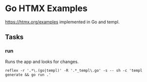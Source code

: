 # Go HTMX Examples

<https://htmx.org/examples> implemented in Go and templ.

## Tasks

### run

Runs the app and looks for changes.

```
reflex -r '.*\.(go|templ)' -R '.*_templ\.go' -s -- sh -c 'templ generate && go run .'
```
